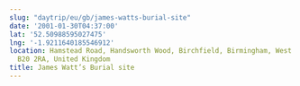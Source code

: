 ```yaml
---
slug: "daytrip/eu/gb/james-watts-burial-site"
date: '2001-01-30T04:37:00'
lat: '52.50988595027475'
lng: '-1.9211640185546912'
location: Hamstead Road, Handsworth Wood, Birchfield, Birmingham, West Midlands, England,
  B20 2RA, United Kingdom
title: James Watt’s Burial site
---
```



